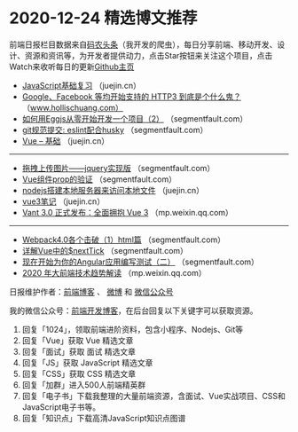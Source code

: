 # 2020-12-24 精选博文推荐

前端日报栏目数据来自[码农头条](https://toutiao.qdkfweb.cn/)（我开发的爬虫），每日分享前端、移动开发、设计、资源和资讯等，为开发者提供动力，点击Star按钮来关注这个项目，点击Watch来收听每日的更新[Github主页](https://github.com/kujian/frontendDaily)
* [JavaScript基础复习](https://juejin.cn/post/6909396320105168910) （juejin.cn）
* [Google、Facebook 等均开始支持的 HTTP3 到底是个什么鬼？](https://www.hollischuang.com/archives/5969) （www.hollischuang.com）
* [如何用Eggjs从零开始开发一个项目（2）](https://segmentfault.com/a/1190000038617890) （segmentfault.com）
* [git规范提交: eslint配合husky](https://segmentfault.com/a/1190000038611101) （segmentfault.com）
* [Vue &#8211; 基础](https://juejin.cn/post/6909369743887564808) （juejin.cn）

***
* [拖拽上传图片——jquery实现版](https://segmentfault.com/a/1190000038615037) （segmentfault.com）
* [Vue组件prop的验证](https://segmentfault.com/a/1190000038613304) （segmentfault.com）
* [nodejs搭建本地服务器来访问本地文件](https://juejin.cn/post/6909346562942435341) （juejin.cn）
* [vue3笔记](https://juejin.cn/post/6909346339457826830) （juejin.cn）
* [Vant 3.0 正式发布：全面拥抱 Vue 3](https://mp.weixin.qq.com/s?__biz=MzAxOTY5MDMxNA==&mid=2455761939&idx=1&sn=d55a745c6d1f271c51c4add59616c374) （mp.weixin.qq.com）

***
* [Webpack4.0各个击破（1）html篇](https://segmentfault.com/a/1190000038607539) （segmentfault.com）
* [详解Vue中的$nextTick](https://segmentfault.com/a/1190000038603172) （segmentfault.com）
* [现在开始为你的Angular应用编写测试（二）](https://segmentfault.com/a/1190000038620513) （segmentfault.com）
* [2020 年大前端技术趋势解读](https://mp.weixin.qq.com/s/aAmFyYF7Y6F2-9-LrZ-fsg) （mp.weixin.qq.com）

日报维护作者：[前端博客](https://qdkfweb.cn/) 、 [微博](http://weibo.com/kujian) 和 [微信公众号](https://open.weixin.qq.com/qr/code?username=caibaojian_com)

我的微信公众号：[前端开发博客](https://open.weixin.qq.com/qr/code?username=caibaojian_com)，在后台回复以下关键字可以获取资源。

1. 回复「1024」，领取前端进阶资料，包含小程序、Nodejs、Git等
2. 回复「Vue」获取 Vue 精选文章
3. 回复「面试」获取 面试 精选文章
4. 回复「JS」获取 JavaScript 精选文章
5. 回复「CSS」获取 CSS 精选文章
6. 回复「加群」进入500人前端精英群
7. 回复「电子书」下载我整理的大量前端资源，含面试、Vue实战项目、CSS和JavaScript电子书等。
8. 回复「知识点」下载高清JavaScript知识点图谱